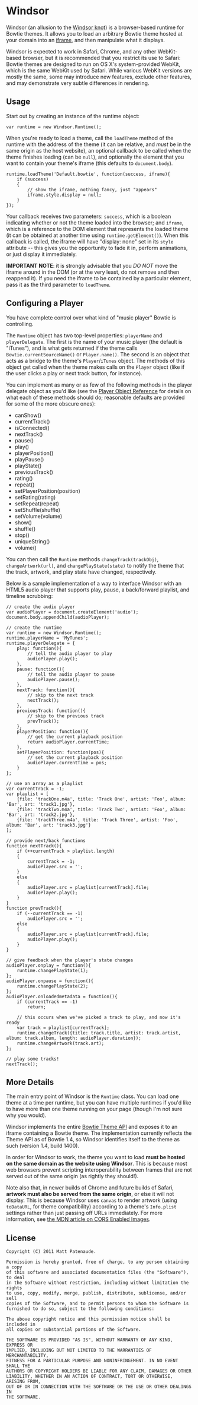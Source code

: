 Windsor
=======
Windsor (an allusion to the [Windsor knot][knot]) is a browser-based runtime for Bowtie themes. It allows you to load an arbitrary Bowtie theme hosted at your domain into an [iframe][iframe], and then manipulate what it displays.

Windsor is expected to work in Safari, Chrome, and any other WebKit-based browser, but it is recommended that you restrict its use to Safari: Bowtie themes are designed to run on OS X's system-provided WebKit, which is the same WebKit used by Safari. While various WebKit versions are mostly the same, some may introduce new features, exclude other features, and may demonstrate very subtle differences in rendering.

  [knot]: http://en.wikipedia.org/wiki/Windsor_knot
  [iframe]: http://www.w3.org/TR/html5/the-iframe-element.html

Usage
-----
Start out by creating an instance of the runtime object:

    var runtime = new Windsor.Runtime();

When you're ready to load a theme, call the `loadTheme` method of the runtime with the address of the theme (it can be relative, and *must* be in the same origin as the host website), an optional callback to be called when the theme finishes loading (can be `null`), and optionally the element that you want to contain your theme's iframe (this defaults to `document.body`).

    runtime.loadTheme('Default.bowtie', function(success, iframe){
        if (success)
        {
            // show the iframe, nothing fancy, just "appears"
            iframe.style.display = null;
        }
    });

Your callback receives two parameters: `success`, which is a boolean indicating whether or not the theme loaded into the browser; and `iframe`, which is a reference to the DOM element that represents the loaded theme (it can be obtained at another time using `runtime.getElement()`). When this callback is called, the iframe will have "display: none" set in its `style` attribute -- this gives you the opportunity to fade it in, perform animations, or just display it immediately.

**IMPORTANT NOTE**: it is strongly advisable that you *DO NOT* move the iframe around in the DOM (or at the very least, do not remove and then reappend it). If you need the iframe to be contained by a particular element, pass it as the third parameter to `loadTheme`.

Configuring a Player
--------------------
You have complete control over what kind of "music player" Bowtie is controlling.

The `Runtime` object has two top-level properties: `playerName` and `playerDelegate`. The first is the name of your music player (the default is "iTunes"), and is what gets returned if the theme calls `Bowtie.currentSourceName()` or `Player.name()`. The second is an object that acts as a bridge to the theme's `Player`/`iTunes` object. The methods of this object get called when the theme makes calls on the `Player` object (like if the user clicks a play or next track button, for instance).

You can implement as many or as few of the following methods in the player delegate object as you'd like (see the [Player Object Reference][player] for details on what each of these methods should do; reasonable defaults are provided for some of the more obscure ones):

  [player]: http://library.13bold.com/developing-themes-for-bowtie/player-reference/

* canShow()
* currentTrack()
* isConnected()
* nextTrack()
* pause()
* play()
* playerPosition()
* playPause()
* playState()
* previousTrack()
* rating()
* repeat()
* setPlayerPosition(position)
* setRating(rating)
* setRepeat(repeat)
* setShuffle(shuffle)
* setVolume(volume)
* show()
* shuffle()
* stop()
* uniqueString()
* volume()

You can then call the `Runtime` methods `changeTrack(trackObj)`, `changeArtwork(url)`, and `changePlayState(state)` to notify the theme that the track, artwork, and play state have changed, respectively.

Below is a sample implementation of a way to interface Windsor with an HTML5 audio player that supports play, pause, a back/forward playlist, and timeline scrubbing:

    // create the audio player
    var audioPlayer = document.createElement('audio');
    document.body.appendChild(audioPlayer);
    
    // create the runtime
    var runtime = new Windsor.Runtime();
    runtime.playerName = 'MyTunes';
    runtime.playerDelegate = {
        play: function(){
            // tell the audio player to play
            audioPlayer.play();
        },
        pause: function(){
            // tell the audio player to pause
            audioPlayer.pause();
        },
        nextTrack: function(){
            // skip to the next track
            nextTrack();
        },
        previousTrack: function(){
            // skip to the previous track
            prevTrack();
        },
        playerPosition: function(){
            // get the current playback position
            return audioPlayer.currentTime;
        },
        setPlayerPosition: function(pos){
            // set the current playback position
            audioPlayer.currentTime = pos;
        }
    };
    
    // use an array as a playlist
    var currentTrack = -1;
    var playlist = [
        {file: 'trackOne.m4a', title: 'Track One', artist: 'Foo', album: 'Bar', art: 'track1.jpg'},
        {file: 'trackTwo.m4a', title: 'Track Two', artist: 'Foo', album: 'Bar', art: 'track2.jpg'},
        {file: 'trackThree.m4a', title: 'Track Three', artist: 'Foo', album: 'Bar', art: 'track3.jpg'}
    ];
    
    // provide next/back functions
    function nextTrack(){
        if (++currentTrack > playlist.length)
        {
            currentTrack = -1;
            audioPlayer.src = '';
        }
        else
        {
            audioPlayer.src = playlist[currentTrack].file;
            audioPlayer.play();
        }
    }
    function prevTrack(){
        if (--currentTrack == -1)
            audioPlayer.src = '';
        else
        {
            audioPlayer.src = playlist[currentTrack].file;
            audioPlayer.play();
        }
    }
    
    // give feedback when the player's state changes
    audioPlayer.onplay = function(){
        runtime.changePlayState(1);
    };
    audioPlayer.onpause = function(){
        runtime.changePlayState(2);
    };
    audioPlayer.onloadedmetadata = function(){
        if (currentTrack == -1)
            return;
        
        // this occurs when we've picked a track to play, and now it's ready
        var track = playlist[currentTrack];
        runtime.changeTrack({title: track.title, artist: track.artist, album: track.album, length: audioPlayer.duration});
        runtime.changeArtwork(track.art);
    };
    
    // play some tracks!
    nextTrack();

More Details
------------
The main entry point of Windsor is the `Runtime` class. You can load one theme at a time per runtime, but you can have multiple runtimes if you'd like to have more than one theme running on your page (though I'm not sure why you would).

Windsor implements the entire [Bowtie Theme API][api] and exposes it to an iframe containing a Bowtie theme. The implementation currently reflects the Theme API as of Bowtie 1.4, so Windsor identifies itself to the theme as such (version 1.4, build 1400).

  [api]: http://library.13bold.com/developing-themes-for-bowtie/

In order for Windsor to work, the theme you want to load **must be hosted on the same domain as the website using Windsor**. This is because most web browsers prevent scripting interoperability between frames that are not served out of the same origin (as rightly they should!).

Note also that, in newer builds of Chrome and future builds of Safari, **artwork must also be served from the same origin**, or else it will not display. This is because Windsor uses `canvas` to render artwork (using `toDataURL`, for theme compatibility) according to a theme's `Info.plist` settings rather than just passing off URLs immediately. For more information, see [the MDN article on CORS Enabled Images][cors].

  [cors]: https://developer.mozilla.org/en/CORS_Enabled_Image

License
-------
    Copyright (C) 2011 Matt Patenaude.

    Permission is hereby granted, free of charge, to any person obtaining a copy
    of this software and associated documentation files (the "Software"), to deal
    in the Software without restriction, including without limitation the rights
    to use, copy, modify, merge, publish, distribute, sublicense, and/or sell
    copies of the Software, and to permit persons to whom the Software is
    furnished to do so, subject to the following conditions:

    The above copyright notice and this permission notice shall be included in
    all copies or substantial portions of the Software.

    THE SOFTWARE IS PROVIDED "AS IS", WITHOUT WARRANTY OF ANY KIND, EXPRESS OR
    IMPLIED, INCLUDING BUT NOT LIMITED TO THE WARRANTIES OF MERCHANTABILITY,
    FITNESS FOR A PARTICULAR PURPOSE AND NONINFRINGEMENT. IN NO EVENT SHALL THE
    AUTHORS OR COPYRIGHT HOLDERS BE LIABLE FOR ANY CLAIM, DAMAGES OR OTHER
    LIABILITY, WHETHER IN AN ACTION OF CONTRACT, TORT OR OTHERWISE, ARISING FROM,
    OUT OF OR IN CONNECTION WITH THE SOFTWARE OR THE USE OR OTHER DEALINGS IN
    THE SOFTWARE.